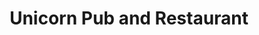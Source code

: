 ---
title: "Unicorn Pub and Restaurant"
address: "Unicorn Pub and Restaurant, Dooradoyle, Limerick City, Co. Limerick"
tel: "+353 (0)61 22 7405"
county: "Limerick"
category: "Pubs"
type: "Content"
lat: "52.637908935546875"
lng: "-8.654085159301758"
---